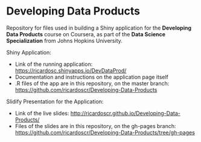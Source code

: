 # Developing Data Products

Repository for files used in building a Shiny application for the **Developing Data Products** course on Coursera, as part of the **Data Science Specialization** from Johns Hopkins University.

Shiny Application:
* Link of the running application: https://ricardosc.shinyapps.io/DevDataProd/
* Documentation and instructions on the application page itself
* .R files of the app are in this repository, on the master branch: https://github.com/ricardoscr/Developing-Data-Products

Slidify Presentation for the Application:
* Link of the live slides: http://ricardoscr.github.io/Developing-Data-Products/
* Files of the slides are in this repository, on the gh-pages branch: https://github.com/ricardoscr/Developing-Data-Products/tree/gh-pages
